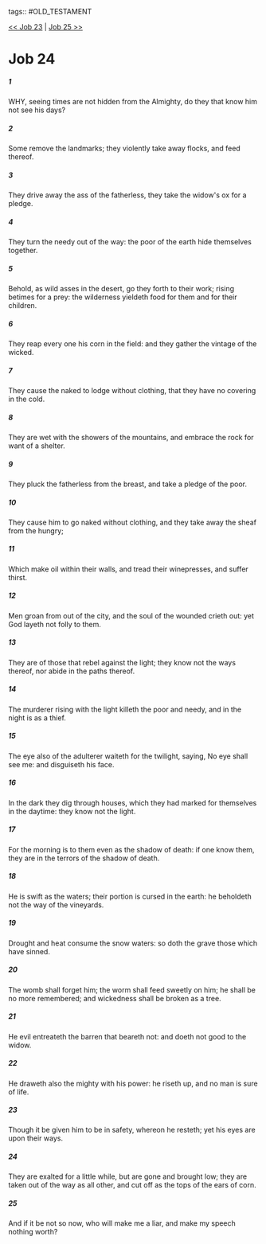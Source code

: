 tags:: #OLD_TESTAMENT

[<< Job 23](OLD_TESTAMENT/18_Job/Job_23.md) | [Job 25 >>](OLD_TESTAMENT/18_Job/Job_25.md)

# Job 24

##### 1

WHY, seeing times are not hidden from the Almighty, do they that know him not see his days?

##### 2

Some remove the landmarks; they violently take away flocks, and feed thereof.

##### 3

They drive away the ass of the fatherless, they take the widow's ox for a pledge.

##### 4

They turn the needy out of the way: the poor of the earth hide themselves together.

##### 5

Behold, as wild asses in the desert, go they forth to their work; rising betimes for a prey: the wilderness yieldeth food for them and for their children.

##### 6

They reap every one his corn in the field: and they gather the vintage of the wicked.

##### 7

They cause the naked to lodge without clothing, that they have no covering in the cold.

##### 8

They are wet with the showers of the mountains, and embrace the rock for want of a shelter.

##### 9

They pluck the fatherless from the breast, and take a pledge of the poor.

##### 10

They cause him to go naked without clothing, and they take away the sheaf from the hungry;

##### 11

Which make oil within their walls, and tread their winepresses, and suffer thirst.

##### 12

Men groan from out of the city, and the soul of the wounded crieth out: yet God layeth not folly to them.

##### 13

They are of those that rebel against the light; they know not the ways thereof, nor abide in the paths thereof.

##### 14

The murderer rising with the light killeth the poor and needy, and in the night is as a thief.

##### 15

The eye also of the adulterer waiteth for the twilight, saying, No eye shall see me: and disguiseth his face.

##### 16

In the dark they dig through houses, which they had marked for themselves in the daytime: they know not the light.

##### 17

For the morning is to them even as the shadow of death: if one know them, they are in the terrors of the shadow of death.

##### 18

He is swift as the waters; their portion is cursed in the earth: he beholdeth not the way of the vineyards.

##### 19

Drought and heat consume the snow waters: so doth the grave those which have sinned.

##### 20

The womb shall forget him; the worm shall feed sweetly on him; he shall be no more remembered; and wickedness shall be broken as a tree.

##### 21

He evil entreateth the barren that beareth not: and doeth not good to the widow.

##### 22

He draweth also the mighty with his power: he riseth up, and no man is sure of life.

##### 23

Though it be given him to be in safety, whereon he resteth; yet his eyes are upon their ways.

##### 24

They are exalted for a little while, but are gone and brought low; they are taken out of the way as all other, and cut off as the tops of the ears of corn.

##### 25

And if it be not so now, who will make me a liar, and make my speech nothing worth?
